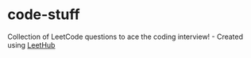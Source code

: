 # code-stuff
Collection of LeetCode questions to ace the coding interview! - Created using [LeetHub](https://github.com/QasimWani/LeetHub)
